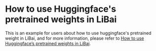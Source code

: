 # How to use Huggingface's pretrained weights in LiBai
This is an example for users about how to use huggingface's pretrained weight in LiBai, and for more information, please refer to [How to use Huggingface’s pretrained weights in LiBai](https://libai.readthedocs.io/en/latest/notes/How_to_implement_huggingface%27s_weights_in_LiBai.html).
